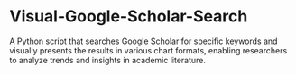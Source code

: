# Visual-Google-Scholar-Search
A Python script that searches Google Scholar for specific keywords and visually presents the results in various chart formats, enabling researchers to analyze trends and insights in academic literature.
